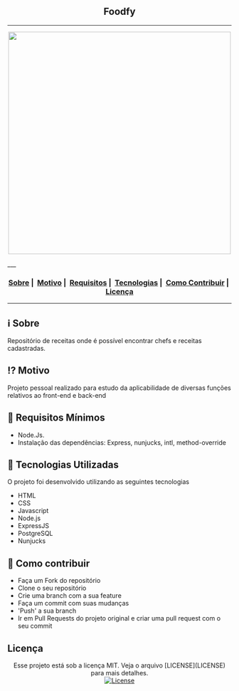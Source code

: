 <h2 align="center">Foodfy</h2>

___

<p align="center">
  <img src="https://i.ibb.co/T4dfQr5/site.png" width="500" heigth="500">
</p>
___

<h3 align="center">
  <a href="#information_source-sobre">Sobre</a>&nbsp;|&nbsp;
  <a href="#interrobang-motivo">Motivo</a>&nbsp;|&nbsp;
  <a href="#seedling-requisitos-mínimos">Requisitos</a>&nbsp;|&nbsp;
  <a href="#rocket-tecnologias-utilizadas">Tecnologias</a>&nbsp;|&nbsp;
  <a href="#link-como-contribuir">Como Contribuir</a>&nbsp;|&nbsp;
  <a href="#licença">Licença</a>
</h3>

___


## :information_source: Sobre

Repositório de receitas onde é possível encontrar chefs e receitas cadastradas. 


## :interrobang: Motivo

Projeto pessoal realizado para estudo da aplicabilidade de diversas funções relativos ao front-end e back-end



## :seedling: Requisitos Mínimos

- Node.Js.
- Instalação das dependências: Express, nunjucks, intl, method-override

## :rocket: Tecnologias Utilizadas 

O projeto foi desenvolvido utilizando as seguintes tecnologias

- HTML
- CSS
- Javascript
- Node.js
- ExpressJS
- PostgreSQL
- Nunjucks

## :link: Como contribuir 

- Faça um Fork do repositório
- Clone o seu repositório
- Crie uma branch com a sua feature
- Faça um commit com suas mudanças
- 'Push' a sua branch
- Ir em Pull Requests do projeto original e criar uma pull request com o seu commit

## Licença 

<p align="center">
  Esse projeto está sob a licença MIT. Veja o arquivo [LICENSE](LICENSE) para mais detalhes. </br>
  <a href="LICENSE">
    <img alt="License" src="https://img.shields.io/badge/license-MIT-%23F8952D">
  </a>
</p>
